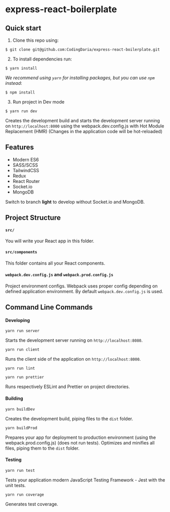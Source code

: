 # express-react-boilerplate

## Quick start

1. Clone this repo using:
  ```shell
  $ git clone git@github.com:CodingDaria/express-react-boilerplate.git
  ```

2. To install dependencies run:

  ```shell
  $ yarn install
  ```

  *We recommend using `yarn` for installing packages, but you can use `npm` instead*:

  ```shell
  $ npm install
  ```
3. Run project in Dev mode

  ```shell
  $ yarn run dev
  ```
  Creates the development build and starts the development server running on `http://localhost:8000` using the webpack.dev.config.js with Hot Module Replacement (HMR) (Changes in the application code will be hot-reloaded)

  ## Features

* Modern ES6
* SASS/SCSS
* TailwindCSS
* Redux
* React Router
* Socket.io
* MongoDB

Switch to branch **light** to develop without Socket.io and MongoDB.

## Project Structure

#### `src/`

You will write your React app in this folder.

#### `src/components`

This folder contains all your React components.

#### `webpack.dev.config.js` and `webpack.prod.config.js`
Project environment configs. Webpack uses proper config depending on defined application environment.
By default `webpack.dev.config.js` is used.


## Command Line Commands

#### Developing

```Shell
yarn run server
```
Starts the development server running on `http://localhost:8080`.

```Shell
yarn run client
```
Runs the client side of the application on `http://localhost:8000`.

```Shell
yarn run lint
```
```Shell
yarn run prettier
```

Runs respectively ESLint and Prettier on project directories.


#### Building

```Shell
yarn buildDev
```

Creates the development build, piping files to the `dist` folder.


```Shell
yarn buildProd
```

Prepares your app for deployment to production environment (using the webpack.prod.config.js) (does not run tests). Optimizes and minifies all files, piping them to the `dist` folder.


#### Testing

```Shell
yarn run test
```

Tests your application modern JavaScript Testing Framework - Jest with the unit tests.


```Shell
yarn run coverage
```

Generates test coverage.


